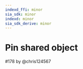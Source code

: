```yaml
---
indexd_ffi: minor
sia_sdk: minor
indexd: minor
sia_sdk_derive: minor
---
```


# Pin shared object

#178 by @chris124567


